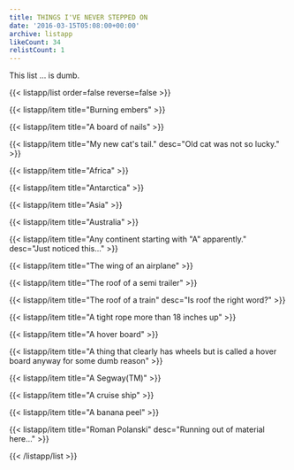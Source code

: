 ```yaml
---
title: THINGS I'VE NEVER STEPPED ON
date: '2016-03-15T05:08:00+00:00'
archive: listapp
likeCount: 34
relistCount: 1
---
```


This list ... is dumb.

{{< listapp/list order=false reverse=false >}}

   {{< listapp/item title="Burning embers" >}}

   {{< listapp/item title="A board of nails" >}}

   {{< listapp/item title="My new cat's tail."
      desc="Old cat was not so lucky." >}}

   {{< listapp/item title="Africa" >}}

   {{< listapp/item title="Antarctica" >}}

   {{< listapp/item title="Asia" >}}

   {{< listapp/item title="Australia" >}}

   {{< listapp/item title="Any continent starting with \"A\" apparently."
      desc="Just noticed this..." >}}

   {{< listapp/item title="The wing of an airplane" >}}

   {{< listapp/item title="The roof of a semi trailer" >}}

   {{< listapp/item title="The roof of a train"
      desc="Is roof the right word?" >}}

   {{< listapp/item title="A tight rope more than 18 inches up" >}}

   {{< listapp/item title="A hover board" >}}

   {{< listapp/item title="A thing that clearly has wheels but is called a hover board anyway for some dumb reason" >}}

   {{< listapp/item title="A Segway(TM)" >}}

   {{< listapp/item title="A cruise ship" >}}

   {{< listapp/item title="A banana peel" >}}

   {{< listapp/item title="Roman Polanski"
      desc="Running out of material here..." >}}

{{< /listapp/list >}}
